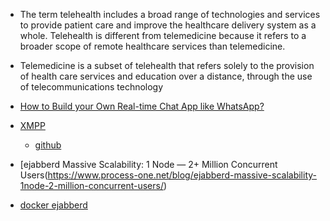 - The term telehealth includes a broad range of technologies and services to provide patient care and improve the healthcare delivery system as a whole. Telehealth is different from telemedicine because it refers to a broader scope of remote healthcare services than telemedicine.
- Telemedicine is a subset of telehealth that refers solely to the provision of health care services and education over a distance, through the use of telecommunications technology

- [How to Build your Own Real-time Chat App like WhatsApp?](https://hackernoon.com/how-to-build-your-own-real-time-chat-app-like-whatsapp-9d1d058afd5b)
- [XMPP](https://en.wikipedia.org/wiki/Ejabberd)
    - [github](https://github.com/processone/ejabberd)

- [ejabberd Massive Scalability: 1 Node — 2+ Million Concurrent Users(https://www.process-one.net/blog/ejabberd-massive-scalability-1node-2-million-concurrent-users/)
- [docker ejabberd](https://hub.docker.com/r/ejabberd/ecs/)
